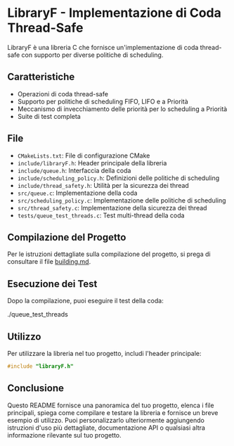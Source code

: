 # LibraryF - Implementazione di Coda Thread-Safe

LibraryF è una libreria C che fornisce un'implementazione di coda thread-safe con supporto per diverse politiche di scheduling.

## Caratteristiche

- Operazioni di coda thread-safe
- Supporto per politiche di scheduling FIFO, LIFO e a Priorità
- Meccanismo di invecchiamento delle priorità per lo scheduling a Priorità
- Suite di test completa

## File

- `CMakeLists.txt`: File di configurazione CMake
- `include/libraryF.h`: Header principale della libreria
- `include/queue.h`: Interfaccia della coda
- `include/scheduling_policy.h`: Definizioni delle politiche di scheduling
- `include/thread_safety.h`: Utilità per la sicurezza dei thread
- `src/queue.c`: Implementazione della coda
- `src/scheduling_policy.c`: Implementazione delle politiche di scheduling
- `src/thread_safety.c`: Implementazione della sicurezza dei thread
- `tests/queue_test_threads.c`: Test multi-thread della coda

## Compilazione del Progetto

Per le istruzioni dettagliate sulla compilazione del progetto, si prega di consultare il file [building.md](building.md).


## Esecuzione dei Test

Dopo la compilazione, puoi eseguire il test della coda:

./queue_test_threads

## Utilizzo

Per utilizzare la libreria nel tuo progetto, includi l'header principale:

```c
#include "libraryF.h"
```

## Conclusione
Questo README fornisce una panoramica del tuo progetto, elenca i file principali, spiega come compilare e testare la libreria e fornisce un breve esempio di utilizzo. Puoi personalizzarlo ulteriormente aggiungendo istruzioni d'uso più dettagliate, documentazione API o qualsiasi altra informazione rilevante sul tuo progetto.

